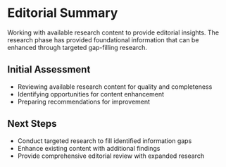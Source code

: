 # Editorial Summary

Working with available research content to provide editorial insights. The research phase has provided foundational information that can be enhanced through targeted gap-filling research.

## Initial Assessment

- Reviewing available research content for quality and completeness
- Identifying opportunities for content enhancement
- Preparing recommendations for improvement

## Next Steps

- Conduct targeted research to fill identified information gaps
- Enhance existing content with additional findings
- Provide comprehensive editorial review with expanded research